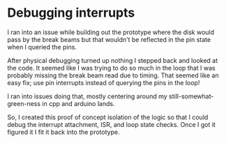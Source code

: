 # Debugging interrupts

I ran into an issue while building out the prototype where the disk would pass by the break beams but that wouldn't be reflected in the pin state when I queried the pins.

After physical debugging turned up nothing I stepped back and looked at the code. It seemed like I was trying to do so much in the loop that I was probably missing the break beam read due to timing. That seemed like an easy fix; use pin interrupts instead of querying the pins in the loop!

I ran into issues doing that, mostly centering around my still-somewhat-green-ness in cpp and arduino lands.

So, I created this proof of concept isolation of the logic so that I could debug the interrupt attachment, ISR, and loop state checks. Once I got it figured it I fit it back into the prototype.
